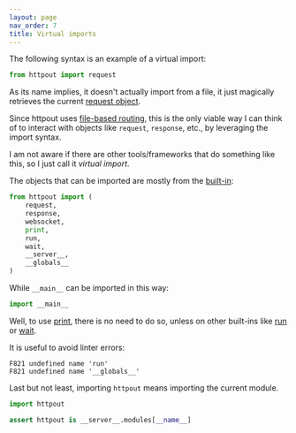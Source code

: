```yaml
---
layout: page
nav_order: 7
title: Virtual imports
---
```


The following syntax is an example of a virtual import:
```python
from httpout import request
```

As its name implies, it doesn't actually import from a file,
it just magically retrieves the current [request object](/reference/request/).

Since httpout uses [file-based routing](/routing.html), this is the only viable way I can think of
to interact with objects like `request`, `response`, etc., by leveraging the import syntax.

I am not aware if there are other tools/frameworks that do something like this, so I just call it *virtual import*.

The objects that can be imported are mostly from the [built-in](/reference/builtins/):
```python
from httpout import (
    request,
    response,
    websocket,
    print,
    run,
    wait,
    __server__,
    __globals__
)
```

While `__main__` can be imported in this way:
```python
import __main__
```

Well, to use [print](/reference/builtins/print.html), there is no need to do so,
unless on other built-ins like [run](/reference/builtins/run.html) or [wait](/reference/builtins/wait.html).

It is useful to avoid linter errors:
```
F821 undefined name 'run'
F821 undefined name '__globals__'
```

Last but not least, importing `httpout` means importing the current module.
```python
import httpout

assert httpout is __server__.modules[__name__]
```

